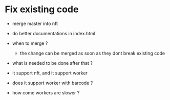 # Fix existing code 
- merge master into nft
- do better documentations in index.html
- when to merge ?
  - the change can be merged as soon as they dont break existing code
  
- what is needed to be done after that ?
- it support nft, and it support worker
- does it support worker with barcode ?
- how come workers are slower ?